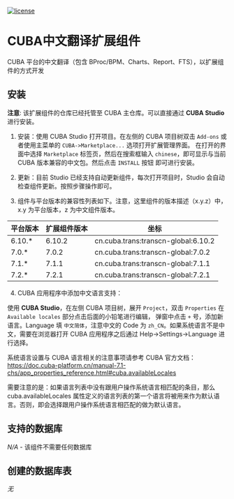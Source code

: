 [![license](https://img.shields.io/badge/license-Apache%20License%202.0-blue.svg?style=flat)](http://www.apache.org/licenses/LICENSE-2.0)

# CUBA中文翻译扩展组件

CUBA 平台的中文翻译（包含 BProc/BPM、Charts、Report、FTS），以扩展组件的方式开发

## 安装

**注意**: 该扩展组件的仓库已经托管至 CUBA 主仓库。可以直接通过 **CUBA Studio** 进行安装。

1. 安装：使用 CUBA Studio 打开项目。在左侧的 CUBA 项目树双击 `Add-ons` 或者使用主菜单的 `CUBA->Marketplace...` 选项打开扩展管理界面。
在打开的界面中选择 `Marketplace` 标签页，然后在搜索框输入 `chinese`，即可显示与当前 CUBA 版本兼容的中文包。然后点击 `INSTALL` 按钮
即可进行安装。

2. 更新：目前 Studio 已经支持自动更新组件，每次打开项目时，Studio 会自动检查组件更新。按照步骤操作即可。

3. 组件与平台版本的兼容性列表如下。注意，这里组件的版本描述（x.y.z）中，x.y 为平台版本，z 为中文组件版本。

|  平台版本  |  扩展组件版本  | 坐标
| ---------------- | -------------- | ------------
| 6.10.*           | 6.10.2         | cn.cuba.trans:transcn-global:6.10.2
| 7.0.*            | 7.0.2          | cn.cuba.trans:transcn-global:7.0.2
| 7.1.*            | 7.1.1          | cn.cuba.trans:transcn-global:7.1.1
| 7.2.*            | 7.2.1          | cn.cuba.trans:transcn-global:7.2.1

4. CUBA 应用程序中添加中文语言支持：

使用 **CUBA Studio**，在左侧 CUBA 项目树，展开 `Project`，双击 `Properties` 在 `Available locales` 部分点击后面的小铅笔进行编辑，
弹窗中点击 `+` 号，添加新语言。Language 填 `中文简体`，注意中文的 Code 为 `zh_CN`。如果系统语言不是中文，需要在浏览器打开 CUBA 应用程序之后通过 Help->Settings->Language 进行选择。

系统语言设置与 CUBA 语言相关的注意事项请参考 CUBA 官方文档： https://doc.cuba-platform.cn/manual-7.1-chs/app_properties_reference.html#cuba.availableLocales 

需要注意的是：如果语言列表中没有跟用户操作系统语言相匹配的条目，那么 cuba.availableLocales 属性定义的语言列表的第一个语言将被用来作为默认语言。否则，即会选择跟用户操作系统语言相匹配的做为默认语言。

## 支持的数据库

_N/A_ - 该组件不需要任何数据库

## 创建的数据库表

_无_
